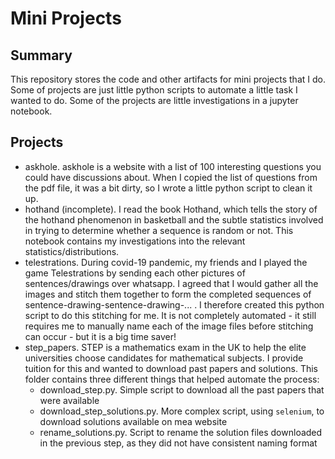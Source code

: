 # Mini Projects

## Summary
This repository stores the code and other artifacts for mini projects that I do. Some of projects are just little python scripts to automate a little task I wanted to do. Some of the projects are little investigations in a jupyter notebook.

## Projects
* askhole. askhole is a website with a list of 100 interesting questions you could have discussions about. When I copied the list of questions from the pdf file, it was a bit dirty, so I wrote a little python script to clean it up.
* hothand (incomplete). I read the book Hothand, which tells the story of the hothand phenomenon in basketball and the subtle statistics involved in trying to determine whether a sequence is random or not. This notebook contains my investigations into the relevant statistics/distributions.
* telestrations. During covid-19 pandemic, my friends and I played the game Telestrations by sending each other pictures of sentences/drawings over whatsapp.  I agreed that I would gather all the images and stitch them together to form the completed sequences of sentence-drawing-sentence-drawing-... . I therefore created this python script to do this stitching for me. It is not completely automated - it still requires me to manually name each of the image files before stitching can occur - but it is a big time saver!
* step_papers. STEP is a mathematics exam in the UK to help the elite universities choose candidates for mathematical subjects. I provide tuition for this and wanted to download past papers and solutions. This folder contains three different things that helped automate the process:
  * download_step.py. Simple script to download all the past papers that were available
  * download_step_solutions.py. More complex script, using `selenium`, to download solutions available on mea website
  * rename_solutions.py. Script to rename the solution files downloaded in the previous step, as they did not have consistent naming format
